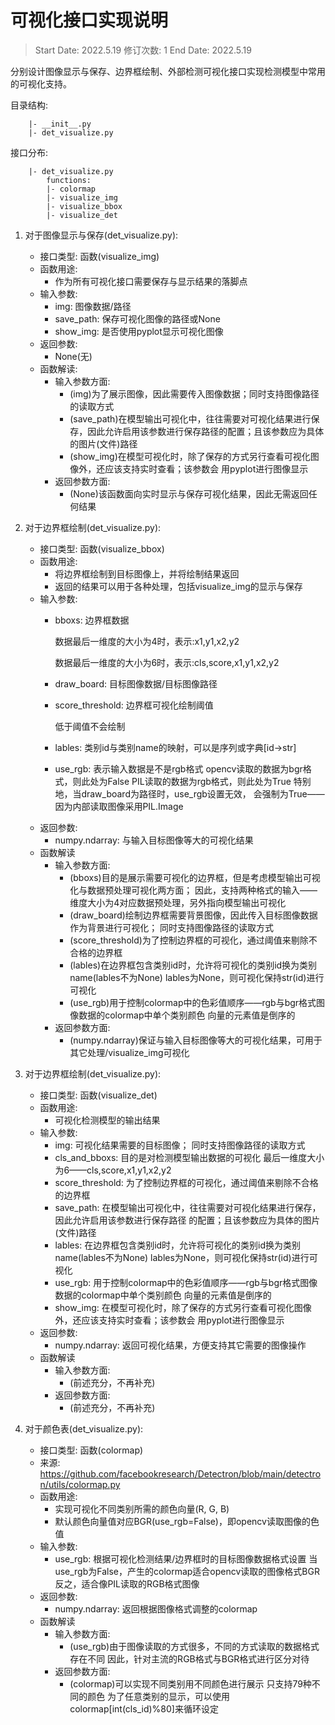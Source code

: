 # 可视化接口实现说明

> Start Date: 2022.5.19
> 修订次数: 1
> End Date: 2022.5.19

分别设计图像显示与保存、边界框绘制、外部检测可视化接口实现检测模型中常用的可视化支持。

目录结构:
```
    |- __init__.py
    |- det_visualize.py
```

接口分布:
```
    |- det_visualize.py
        functions:
        |- colormap
        |- visualize_img
        |- visualize_bbox
        |- visualize_det
```

1. 对于图像显示与保存(det_visualize.py):
    - 接口类型: 函数(visualize_img)
    - 函数用途:
        - 作为所有可视化接口需要保存与显示结果的落脚点
    - 输入参数:
        - img: 图像数据/路径
        - save_path: 保存可视化图像的路径或None
        - show_img: 是否使用pyplot显示可视化图像
    - 返回参数:
        - None(无)
    - 函数解读:
        - 输入参数方面:
            - (img)为了展示图像，因此需要传入图像数据；同时支持图像路径的读取方式
            - (save_path)在模型输出可视化中，往往需要对可视化结果进行保存，因此允许启用该参数进行保存路径的配置；且该参数应为具体的图片(文件)路径
            - (show_img)在模型可视化时，除了保存的方式另行查看可视化图像外，还应该支持实时查看；该参数会 用pyplot进行图像显示
        - 返回参数方面:
            - (None)该函数面向实时显示与保存可视化结果，因此无需返回任何结果

2. 对于边界框绘制(det_visualize.py):
    - 接口类型: 函数(visualize_bbox)
    - 函数用途:
        - 将边界框绘制到目标图像上，并将绘制结果返回
        - 返回的结果可以用于各种处理，包括visualize_img的显示与保存
    - 输入参数:
        - bboxs: 边界框数据

            数据最后一维度的大小为4时，表示:x1,y1,x2,y2

            数据最后一维度的大小为6时，表示:cls,score,x1,y1,x2,y2

        - draw_board: 目标图像数据/目标图像路径
        - score_threshold: 边界框可视化绘制阈值

            低于阈值不会绘制

        - lables: 类别id与类别name的映射，可以是序列或字典[id->str]
        - use_rgb: 表示输入数据是不是rgb格式
                   opencv读取的数据为bgr格式，则此处为False
                   PIL读取的数据为rgb格式，则此处为True
                   特别地，当draw_board为路径时，use_rgb设置无效，
                   会强制为True——因为内部读取图像采用PIL.Image
    - 返回参数:
        - numpy.ndarray: 与输入目标图像等大的可视化结果
    - 函数解读
        - 输入参数方面:
            - (bboxs)目的是展示需要可视化的边界框，但是考虑模型输出可视化与数据预处理可视化两方面；
                因此，支持两种格式的输入——维度大小为4对应数据预处理，另外指向模型输出可视化
            - (draw_board)绘制边界框需要背景图像，因此传入目标图像数据作为背景进行可视化；
                同时支持图像路径的读取方式
            - (score_threshold)为了控制边界框的可视化，通过阈值来剔除不合格的边界框
            - (lables)在边界框包含类别id时，允许将可视化的类别id换为类别name(lables不为None)
                lables为None，则可视化保持str(id)进行可视化
            - (use_rgb)用于控制colormap中的色彩值顺序——rgb与bgr格式图像数据的colormap中单个类别颜色
                向量的元素值是倒序的
        - 返回参数方面:
            - (numpy.ndarray)保证与输入目标图像等大的可视化结果，可用于其它处理/visualize_img可视化

3. 对于边界框绘制(det_visualize.py):
    - 接口类型: 函数(visualize_det)
    - 函数用途:
        - 可视化检测模型的输出结果
    - 输入参数:
        - img: 可视化结果需要的目标图像；
            同时支持图像路径的读取方式
        - cls_and_bboxs: 目的是对检测模型输出数据的可视化
            最后一维度大小为6——cls,score,x1,y1,x2,y2
        - score_threshold: 为了控制边界框的可视化，通过阈值来剔除不合格的边界框
        - save_path: 在模型输出可视化中，往往需要对可视化结果进行保存，因此允许启用该参数进行保存路径
            的配置；且该参数应为具体的图片(文件)路径
        - lables: 在边界框包含类别id时，允许将可视化的类别id换为类别name(lables不为None)
            lables为None，则可视化保持str(id)进行可视化
        - use_rgb: 用于控制colormap中的色彩值顺序——rgb与bgr格式图像数据的colormap中单个类别颜色
            向量的元素值是倒序的
        - show_img: 在模型可视化时，除了保存的方式另行查看可视化图像外，还应该支持实时查看；该参数会 
                用pyplot进行图像显示
    - 返回参数:
        - numpy.ndarray: 返回可视化结果，方便支持其它需要的图像操作
    - 函数解读
        - 输入参数方面:
            - (前述充分，不再补充)
        - 返回参数方面:
            - (前述充分，不再补充)

4. 对于颜色表(det_visualize.py):
    - 接口类型: 函数(colormap)
    - 来源: https://github.com/facebookresearch/Detectron/blob/main/detectron/utils/colormap.py
    - 函数用途:
        - 实现可视化不同类别所需的颜色向量(R, G, B)
        - 默认颜色向量值对应BGR(use_rgb=False)，即opencv读取图像的色值
    - 输入参数:
        - use_rgb: 根据可视化检测结果/边界框时的目标图像数据格式设置
            当use_rgb为False，产生的colormap适合opencv读取的图像格式BGR
            反之，适合像PIL读取的RGB格式图像
    - 返回参数:
        - numpy.ndarray: 返回根据图像格式调整的colormap
    - 函数解读
        - 输入参数方面:
            - (use_rgb)由于图像读取的方式很多，不同的方式读取的数据格式存在不同
                因此，针对主流的RGB格式与BGR格式进行区分对待
        - 返回参数方面:
            - (colormap)可以实现不同类别用不同颜色进行展示
                只支持79种不同的颜色
                为了任意类别的显示，可以使用colormap[int(cls_id)%80]来循环设定
